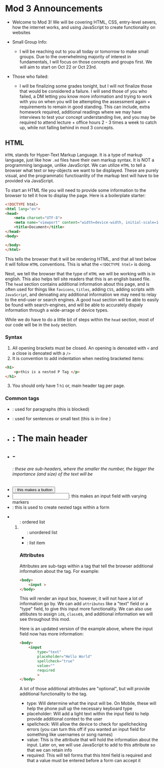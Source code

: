 # Mod 3 Announcements

- Welcome to Mod 3! We will be covering HTML, CSS, entry-level severs, how the internet works, and using JavaScript to create functionality on websites

- Small Group Info:
    - I will be reaching out to you all today or tomorrow to make small groups. Due to the overwhelming majority of interest in fundamentals, I will focus on those concepts and groups first. We will aim to start on Oct 22 or Oct 23rd.

- Those who failed:
    - I will be finalizing some grades tonight, but I will not finalize those that would be considered a failure. I will send those of you who failed, a DM letting you know more information and trying to work with you on when you will be attempting the assessment again + requirements to remain in good standing. This can include, extra homework required, additional readings where we may have interviews to test your concept understanding live, and you may be required to attend lecture + office hours 2 - 3 times a week to catch up, while not falling behind in mod 3 concepts.



## HTML

`HTML` stands for Hyper-Text Markup Language. It is a type of markup language, just like how `.md` files have their own markup syntax. It is NOT a programming language, unlike JavaScript. We can utilize `HTML` to tell a browser what text or key-objects we want to be displayed. These are purely visual, and the programmatic functioanlity of the markup text will have to be provided via JavaScript.


To start an HTML file you will need to provide some information to the browser to tell it how to display the page. Here is a boilerplate starter:

```html
<!DOCTYPE html>
<html lang="en">
<head>
    <meta charset="UTF-8">
    <meta name="viewport" content="width=device-width, initial-scale=1.0">
    <title>Document</title>
</head>
<body>

</body>
</html>
```


This tells the browser that it will be rendering HTML, and that all text below it will follow `HTML` conventions. This is what the `<!DOCTYPE html>` is doing.

Next, we tell the browser that the type of `HTML` we will be working with is in english. This also helps tell site readers that this is an english based file.
The `head` section contains additional information about this page, and is often used for things like `favicons`, `titles`, adding `CSS`, adding scripts with `JavaScript`, and denoating any additional information we may need to relay to the end-user or search engines. A good `head` section will be able to easily be found with search-engines, and will be able to accurately dispaly information through a wide-arrage of device types.

While we do have to do a little bit of steps within the `head` section, most of our code will be in the `body` section.



### Syntax

1. All opening brackets must be closed. An opening is denoated with `<` and a close is denoated with a `/>`
2. It is convention to add indentation when nesting bracketed items:

```html
<h1>
    <p>this is a nested P Tag </p>
</h1>
```

3. You should only have 1 `h1` or, main header tag per page.


### Common tags

- <p> : used for paragraphs (this is blocked)
- <span> : used for sentences or small text (this is in-line )
- <h1>: The main header
- <h2> - <h6> : these are sub-headers, where the smaller the number, the bigger the importance (and size) of the text will be
- <button> : this makes a button
- <input>: this makes an input field with varying markers
- <form> : this is used to create nested tags within a form
- <ol> : ordered list
- <ul> : unordered list
- <li> : list item

### Attributes

Attributes are sub-tags within a tag that tell the browser additional information about the tag. For example:

```html
<body>
    <input >
</body>

```

This will render an input box, however, it will not have a lot of information go by. We can add `attributes` like a "text" field or a "type" field, to give this input more functionality. We can also use attibutes to assign `id`s, `class`es, and additional information we will see throughout this mod.

Here is an updated version of the example above, where the input field now has more information:

```html
<body>
    <input
        type="text"
        placeholder="Hello World"
        spellcheck="true"
        value=""
        required
        >
</body>

```

A lot of those additional attributes are "optional", but will provide additional functionality to the tag.

- type: Will determine what the input will be. On Mobile, these will help the phone pull up the necessary keyboard type
- placeholder: Will add a light text within the input field to help provide additional context to the user
- spellcheck: Will allow the device to check for spellchecking errors (you can turn this off if you wanted an input field for something like usernames or song names)
- value: This is the attribute that will hold the information about the input. Later on, we will use JavaScript to add to this attribute so that we can retain info
- required: This will tell forms that this html field is required and that a value must be entered before a form can accept it
